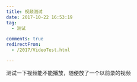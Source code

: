 ```yaml
---
title: 视频测试
date: 2017-10-22 16:53:19
tag:
  - 测试

comments: true
redirectFrom:
  - /2017/VideoTest.html

---
```


测试一下视频能不能播放，随便放了一个以前录的视频

<!-- more -->

<DPlayer :src="dplayer" />

<script>
  export default {
    data() {
      return {
        dplayer: {
          video: {
            url: "https://dl.sm9.top/Video/2018/%E6%8E%98%E5%9C%B0%E6%B1%82%E5%8D%87_x264.mp4"
          },
          screenshot:true,
          loop:true,
          danmaku:{
            api: "https://danmu.u2sb.com/api/danmu/dplayer/",
            id: "46190A32F63DFF2CF0A3BB0F3293636C",
            addition: ["https://danmu.u2sb.com/api/danmu/dplayer/v3/bilibili/?cid=28019559"]
          }
        }
      };
    }
  };
</script>
